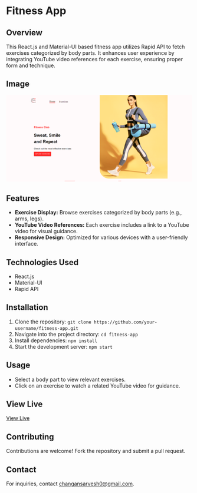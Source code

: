 <!DOCTYPE html>
<html lang="en">

</head>
<body>
  <h1>Fitness App</h1>

  <h2>Overview</h2>
  <p>This React.js and Material-UI based fitness app utilizes Rapid API to fetch exercises categorized by body parts. It enhances user experience by integrating YouTube video references for each exercise, ensuring proper form and technique.</p>

  <h2>Image</h2>
  <a href="https://fitness-app-jade-psi.vercel.app/" target="_blank">
  <img src="website-screenshot.png" alt="Fitness App Screenshot" class="app-screenshot">
  </a>
  <h2>Features</h2>
  <ul>
    <li><strong>Exercise Display:</strong> Browse exercises categorized by body parts (e.g., arms, legs).</li>
    <li><strong>YouTube Video References:</strong> Each exercise includes a link to a YouTube video for visual guidance.</li>
    <li><strong>Responsive Design:</strong> Optimized for various devices with a user-friendly interface.</li>
  </ul>

  <h2>Technologies Used</h2>
  <ul>
    <li>React.js</li>
    <li>Material-UI</li>
    <li>Rapid API</li>
  </ul>

  <h2>Installation</h2>
  <ol>
    <li>Clone the repository: <code>git clone https://github.com/your-username/fitness-app.git</code></li>
    <li>Navigate into the project directory: <code>cd fitness-app</code></li>
    <li>Install dependencies: <code>npm install</code></li>
    <li>Start the development server: <code>npm start</code></li>
  </ol>

  <h2>Usage</h2>
  <ul>
    <li>Select a body part to view relevant exercises.</li>
    <li>Click on an exercise to watch a related YouTube video for guidance.</li>
  </ul>

  <h2>View Live</h2>
  <div class="live-link">
    <a href="https://fitness-app-jade-psi.vercel.app/" target="_blank">View Live</a>
  </div>

  <h2>Contributing</h2>
  <p>Contributions are welcome! Fork the repository and submit a pull request.</p>

  <h2 class="contact">Contact</h2>
  <p>For inquiries, contact <a href="mailto:changansarvesh0@gmail.com">changansarvesh0@gmail.com</a>.</p>
</body>
</html>
